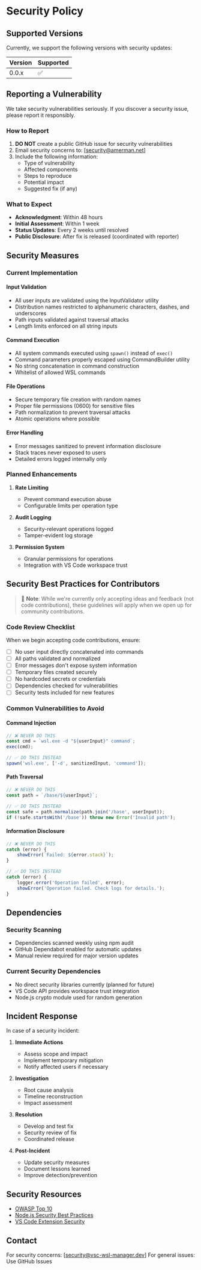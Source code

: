 # Security Policy

## Supported Versions

Currently, we support the following versions with security updates:

| Version | Supported          |
| ------- | ------------------ |
| 0.0.x   | :white_check_mark: |

## Reporting a Vulnerability

We take security vulnerabilities seriously. If you discover a security issue, please report it responsibly.

### How to Report

1. **DO NOT** create a public GitHub issue for security vulnerabilities
2. Email security concerns to: [security@amerman.net]
3. Include the following information:
   - Type of vulnerability
   - Affected components
   - Steps to reproduce
   - Potential impact
   - Suggested fix (if any)

### What to Expect

- **Acknowledgment**: Within 48 hours
- **Initial Assessment**: Within 1 week
- **Status Updates**: Every 2 weeks until resolved
- **Public Disclosure**: After fix is released (coordinated with reporter)

## Security Measures

### Current Implementation

#### Input Validation
- All user inputs are validated using the InputValidator utility
- Distribution names restricted to alphanumeric characters, dashes, and underscores
- Path inputs validated against traversal attacks
- Length limits enforced on all string inputs

#### Command Execution
- All system commands executed using `spawn()` instead of `exec()`
- Command parameters properly escaped using CommandBuilder utility
- No string concatenation in command construction
- Whitelist of allowed WSL commands

#### File Operations
- Secure temporary file creation with random names
- Proper file permissions (0600) for sensitive files
- Path normalization to prevent traversal attacks
- Atomic operations where possible

#### Error Handling
- Error messages sanitized to prevent information disclosure
- Stack traces never exposed to users
- Detailed errors logged internally only

### Planned Enhancements

1. **Rate Limiting**
   - Prevent command execution abuse
   - Configurable limits per operation type

2. **Audit Logging**
   - Security-relevant operations logged
   - Tamper-evident log storage

3. **Permission System**
   - Granular permissions for operations
   - Integration with VS Code workspace trust

## Security Best Practices for Contributors

> 📢 **Note**: While we're currently only accepting ideas and feedback (not code contributions), these guidelines will apply when we open up for community contributions.

### Code Review Checklist

When we begin accepting code contributions, ensure:

- [ ] No user input directly concatenated into commands
- [ ] All paths validated and normalized
- [ ] Error messages don't expose system information
- [ ] Temporary files created securely
- [ ] No hardcoded secrets or credentials
- [ ] Dependencies checked for vulnerabilities
- [ ] Security tests included for new features

### Common Vulnerabilities to Avoid

#### Command Injection
```typescript
// ❌ NEVER DO THIS
const cmd = `wsl.exe -d "${userInput}" command`;
exec(cmd);

// ✅ DO THIS INSTEAD
spawn('wsl.exe', ['-d', sanitizedInput, 'command']);
```

#### Path Traversal
```typescript
// ❌ NEVER DO THIS
const path = `/base/${userInput}`;

// ✅ DO THIS INSTEAD
const safe = path.normalize(path.join('/base', userInput));
if (!safe.startsWith('/base')) throw new Error('Invalid path');
```

#### Information Disclosure
```typescript
// ❌ NEVER DO THIS
catch (error) {
    showError(`Failed: ${error.stack}`);
}

// ✅ DO THIS INSTEAD
catch (error) {
    logger.error('Operation failed', error);
    showError('Operation failed. Check logs for details.');
}
```

## Dependencies

### Security Scanning

- Dependencies scanned weekly using npm audit
- GitHub Dependabot enabled for automatic updates
- Manual review required for major version updates

### Current Security Dependencies

- No direct security libraries currently (planned for future)
- VS Code API provides workspace trust integration
- Node.js crypto module used for random generation

## Incident Response

In case of a security incident:

1. **Immediate Actions**
   - Assess scope and impact
   - Implement temporary mitigation
   - Notify affected users if necessary

2. **Investigation**
   - Root cause analysis
   - Timeline reconstruction
   - Impact assessment

3. **Resolution**
   - Develop and test fix
   - Security review of fix
   - Coordinated release

4. **Post-Incident**
   - Update security measures
   - Document lessons learned
   - Improve detection/prevention

## Security Resources

- [OWASP Top 10](https://owasp.org/www-project-top-ten/)
- [Node.js Security Best Practices](https://nodejs.org/en/docs/guides/security/)
- [VS Code Extension Security](https://code.visualstudio.com/api/advanced-topics/security)

## Contact

For security concerns: [security@vsc-wsl-manager.dev]
For general issues: Use GitHub Issues